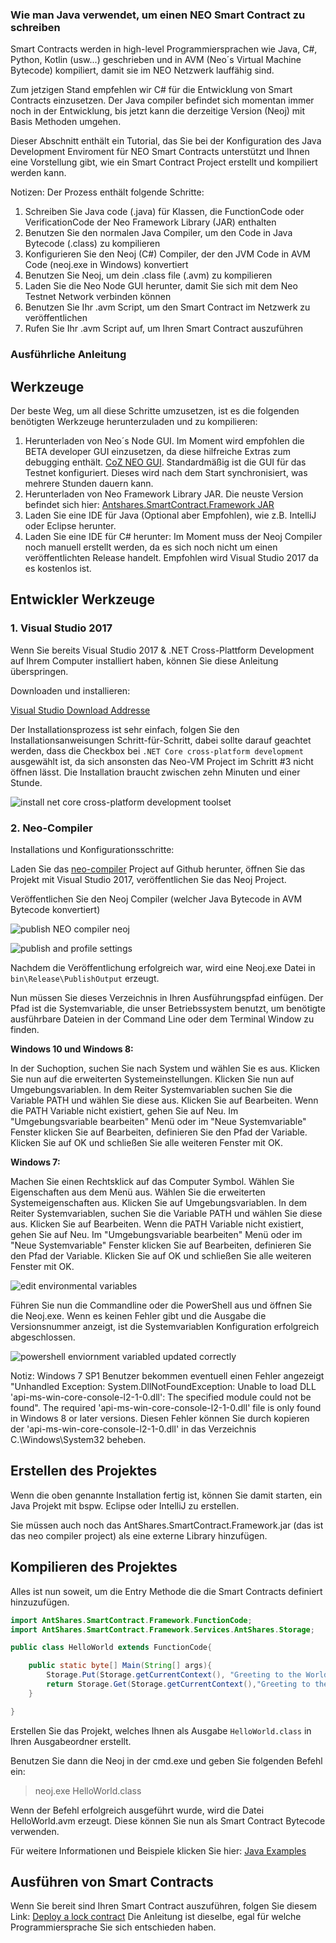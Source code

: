 
### Wie man Java verwendet, um einen NEO Smart Contract zu schreiben

Smart Contracts werden in high-level Programmiersprachen wie Java, C#,  Python, Kotlin (usw...) geschrieben und in AVM (Neo´s Virtual Machine Bytecode) kompiliert, damit sie im NEO Netzwerk lauffähig sind. 

Zum jetzigen Stand empfehlen wir C# für die Entwicklung von Smart Contracts einzusetzen. Der Java compiler befindet sich momentan immer noch in der Entwicklung, bis jetzt kann die derzeitige Version (Neoj) mit Basis Methoden umgehen. 

Dieser Abschnitt enthält ein Tutorial, das Sie bei der Konfiguration des Java Development Enviroment für NEO Smart Contracts unterstützt und Ihnen eine Vorstellung gibt, wie ein Smart Contract Project erstellt und kompiliert werden kann. 

Notizen: Der Prozess enthält folgende Schritte:
1. Schreiben Sie Java code (.java) für Klassen, die FunctionCode oder VerificationCode der Neo Framework Library (JAR) enthalten
2. Benutzen Sie den normalen Java Compiler, um den Code in Java Bytecode (.class) zu kompilieren
3. Konfigurieren Sie den Neoj (C#) Compiler, der den JVM Code in AVM Code (neoj.exe in Windows) konvertiert
4. Benutzen Sie Neoj, um dein .class file (.avm) zu kompilieren
5. Laden Sie die Neo Node GUI herunter, damit Sie sich mit dem Neo Testnet Network verbinden können 
6. Benutzen Sie Ihr .avm Script, um den Smart Contract im Netzwerk zu veröffentlichen
7. Rufen Sie Ihr .avm Script auf, um Ihren Smart Contract auszuführen

### Ausführliche Anleitung

## Werkzeuge

Der beste Weg, um all diese Schritte umzusetzen, ist es die folgenden benötigten Werkzeuge herunterzuladen und zu kompilieren:

1. Herunterladen von Neo´s Node GUI. Im Moment wird empfohlen die BETA developer GUI einzusetzen, da diese hilfreiche Extras zum debugging enthält. [CoZ NEO GUI](https://github.com/CityOfZion/neo-gui-developer). Standardmäßig ist die GUI für das Testnet konfiguriert. Dieses wird nach dem Start synchronisiert, was mehrere Stunden dauern kann.     
2. Herunterladen von Neo Framework Library JAR. Die neuste Version befindet sich hier: [Antshares.SmartContract.Framework JAR](https://github.com/CityOfZion/neo-java-sdk/blob/master/target/org.neo.smartcontract.framework.jar)   
3. Laden Sie eine IDE für Java (Optional aber Empfohlen), wie z.B. IntelliJ oder Eclipse herunter.       
4. Laden Sie eine IDE für C# herunter: Im Moment muss der Neoj Compiler noch manuell erstellt werden, da es sich noch nicht um einen veröffentlichten Release handelt. Empfohlen wird Visual Studio 2017 da es kostenlos ist.


## Entwickler Werkzeuge

### 1. Visual Studio 2017

Wenn Sie bereits Visual Studio 2017 & .NET Cross-Plattform Development auf Ihrem Computer installiert haben, können Sie diese Anleitung überspringen. 


Downloaden und installieren: 

[Visual Studio Download Addresse](https://www.visualstudio.com/products/visual-studio-community-vs)

Der Installationsprozess ist sehr einfach, folgen Sie den Installationsanweisungen Schritt-für-Schritt, dabei sollte darauf geachtet werden, dass die Checkbox bei `.NET Core cross-platform development` ausgewählt ist, da sich ansonsten das Neo-VM Project im Schritt #3 nicht öffnen lässt. 
Die Installation braucht zwischen zehn Minuten und einer Stunde. 

![install net core cross-platform development toolset](/assets/install_core_cross_platform_development_toolset.png)

### 2. Neo-Compiler

Installations und Konfigurationsschritte: 

Laden Sie das [neo-compiler](https://github.com/neo-project/neo-compiler) Project auf Github herunter, öffnen Sie das Projekt mit Visual Studio 2017, veröffentlichen Sie das Neoj Project.

Veröffentlichen Sie den Neoj Compiler (welcher Java Bytecode in AVM Bytecode konvertiert)

![publish NEO compiler neoj](/assets/publish_neo_compiler_neoj.png)

![publish and profile settings](/assets/publish_and_profile_settings.png)

Nachdem die Veröffentlichung erfolgreich war, wird eine Neoj.exe Datei in `bin\Release\PublishOutput` erzeugt.

Nun müssen Sie dieses Verzeichnis in Ihren Ausführungspfad einfügen. Der Pfad ist die Systemvariable, die unser Betriebssystem benutzt, um benötigte ausführbare Dateien in der Command Line oder dem Terminal Window zu finden. 

**Windows 10 und Windows 8:**

  In der Suchoption, suchen Sie nach System und wählen Sie es aus.
  Klicken Sie nun auf die erweiterten Systemeinstellungen.
  Klicken Sie nun auf Umgebungsvariablen. In dem Reiter Systemvariablen suchen Sie die Variable PATH und wählen Sie diese aus. Klicken Sie auf Bearbeiten. Wenn die PATH Variable nicht existiert, gehen Sie auf Neu.
  Im "Umgebungsvariable bearbeiten" Menü oder im "Neue Systemvariable" Fenster klicken Sie auf Bearbeiten, definieren Sie den Pfad der Variable. Klicken Sie auf OK und schließen Sie alle weiteren Fenster mit OK. 

**Windows 7:**

  Machen Sie einen Rechtsklick auf das Computer Symbol.
  Wählen Sie Eigenschaften aus dem Menü aus.
  Wählen Sie die erweiterten Systemeigenschaften aus. 
  Klicken Sie auf Umgebungsvariablen. In dem Reiter Systemvariablen, suchen Sie die Variable PATH und wählen Sie diese aus. Klicken Sie auf Bearbeiten. Wenn die PATH Variable nicht existiert, gehen Sie auf Neu.
  Im "Umgebungsvariable bearbeiten" Menü oder im "Neue Systemvariable" Fenster klicken Sie auf Bearbeiten, definieren Sie den Pfad der Variable. Klicken Sie auf OK und schließen Sie alle weiteren Fenster mit OK. 
  
![edit environmental variables](/assets/edit_environmental_variables.png)


Führen Sie nun die Commandline oder die PowerShell aus und öffnen Sie die Neoj.exe. Wenn es keinen Fehler gibt und die Ausgabe die Versionsnummer anzeigt, ist die Systemvariablen Konfiguration erfolgreich abgeschlossen. 

![powershell enviornment variabled updated correctly](/assets/powershell_enviornment_variabled_updated_correctly.png)


Notiz: Windows 7 SP1 Benutzer bekommen eventuell einen Fehler angezeigt "Unhandled Exception: System.DllNotFoundException: Unable to load DLL 'api-ms-win-core-console-l2-1-0.dll': The specified module could not be found". The required 'api-ms-win-core-console-l2-1-0.dll' file is only found in Windows 8 or later versions. Diesen Fehler können Sie durch kopieren der 'api-ms-win-core-console-l2-1-0.dll' in das Verzeichnis C.\Windows\System32 beheben.


## Erstellen des Projektes

Wenn die oben genannte Installation fertig ist, können Sie damit starten, ein Java Projekt mit bspw. Eclipse oder IntelliJ
zu erstellen.                                       

Sie müssen auch noch das AntShares.SmartContract.Framework.jar (das ist das neo compiler project) als eine externe Library hinzufügen.


## Kompilieren des Projektes

Alles ist nun soweit, um die Entry Methode die die Smart Contracts definiert hinzuzufügen. 

```Java
import AntShares.SmartContract.Framework.FunctionCode;
import AntShares.SmartContract.Framework.Services.AntShares.Storage;

public class HelloWorld extends FunctionCode{

    public static byte[] Main(String[] args){
        Storage.Put(Storage.getCurrentContext(), "Greeting to the World", "Hello World!");
        return Storage.Get(Storage.getCurrentContext(),"Greeting to the World");
    }

}
```

Erstellen Sie das Projekt, welches Ihnen als Ausgabe `HelloWorld.class` in Ihren Ausgabeordner erstellt. 

Benutzen Sie dann die Neoj in der cmd.exe und geben Sie folgenden Befehl ein: 
> neoj.exe HelloWorld.class

Wenn der Befehl erfolgreich ausgeführt wurde, wird die Datei HelloWorld.avm erzeugt. Diese können Sie nun als Smart Contract Bytecode verwenden. 

Für weitere Informationen und Beispiele klicken Sie hier: [Java Examples](https://github.com/neo-project/examples-java)


## Ausführen von Smart Contracts


Wenn Sie bereit sind Ihren Smart Contract auszuführen, folgen Sie diesem Link: [Deploy a lock contract](http://docs.neo.org/en-us/sc/tutorial/Lock2.html) Die Anleitung ist dieselbe, egal für welche Programmiersprache Sie sich entschieden haben. 

